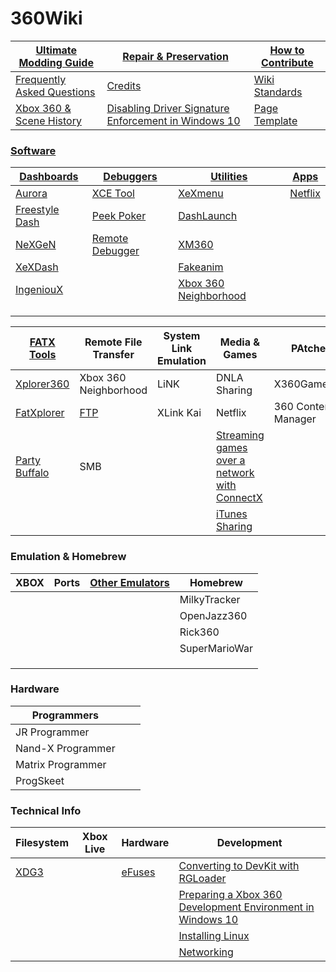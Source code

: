 # 360Wiki

| [Ultimate Modding Guide](ultimate-mod-guide/index.md) | [Repair & Preservation](preservation-repair/index.md)        | [How to Contribute](howtocontribute.md) |
| ----------------------------------------------------- | ------------------------------------------------------------ | --------------------------------------- |
| [Frequently Asked Questions](faq.md)                  | [Credits](credits.md)                                        | [Wiki Standards](wikistandards.md)      |
| [Xbox 360 & Scene History](xbox360history.md)         | [Disabling Driver Signature Enforcement in Windows 10](disabledriversigenforcement.md) | [Page Template](pagetemplate.md)        |

### [Software](Software/index.md)

| [Dashboards](Software/Dashboards/index.md)                   | [Debuggers](Software/Debuggers/index.md)                | [Utilities](Software/Utilities/index.md)                    | [Apps](Software/Apps/index.md)      |
| ------------------------------------------------------------ | ------------------------------------------------------- | ----------------------------------------------------------- | ----------------------------------- |
| [Aurora](Software/Dashboards/aurora.md)                      | [XCE Tool](Software/Debuggers/XCETool.md)               | [XeXmenu](Software/Utilities/XeXmenu.md)                    | [Netflix](Software/Apps/Netflix.md) |
| [Freestyle Dash](Software/Dashboards/FSD.md)                 | [Peek Poker](Software/Debuggers/PeekPoker.md)           | [DashLaunch](Software/Utilities/DashLaunch.md)              |                                     |
| [NeXGeN](https://github.com/FenixConsoles/xboxwiki/blob/main/Software/Dashboards/NeXGeN.md) | [Remote Debugger](Software/Debuggers/RemoteDebugger.md) | [XM360](Software/Utilities/XM360.md)                        |                                     |
| [XeXDash](Software/Dashboards/XeXDash.md)                    |                                                         | [Fakeanim](Software/Utilities/fakeanim.md)                  |                                     |
| [IngeniouX](Software/Dashboards/IngeniouX.md)                |                                                         | [Xbox 360 Neighborhood](Software/Utilities/neighborhood.md) |                                     |
|                                                              |                                                         |                                                             |                                     |
|                                                              |                                                         |                                                             |                                     |
|                                                              |                                                         |                                                             |                                     |

| [FATX Tools](FATXTools/index.md)           | Remote File Transfer                | System Link Emulation | Media & Games                                                | PAtchers            |
| ------------------------------------------ | ----------------------------------- | --------------------- | ------------------------------------------------------------ | ------------------- |
| [Xplorer360](FATXTools/Xplorer360.md)      | Xbox 360 Neighborhood               | LiNK                  | DNLA Sharing                                                 | X360GameHack        |
| [FatXplorer](FATXTools/FatXplorer.md)      | [FTP](Software/FileTransfer/ftp.md) | XLink Kai             | Netflix                                                      | 360 Content Manager |
| [Party Buffalo](FATXTools/PartyBuffalo.md) | SMB                                 |                       | [Streaming games over a network with ConnectX](Software/Utilities/connectx.md) |                     |
|                                            |                                     |                       | [iTunes Sharing](Software/Mac/connect360.md)                 |                     |

### Emulation & Homebrew

| XBOX | Ports | [Other Emulators](emulators-ports/index.md) | Homebrew      |
| ---- | ----- | ------------------------------------------- | ------------- |
|      |       |                                             | MilkyTracker  |
|      |       |                                             | OpenJazz360   |
|      |       |                                             | Rick360       |
|      |       |                                             | SuperMarioWar |
|      |       |                                             |               |
|      |       |                                             |               |
|      |       |                                             |               |

### Hardware

| Programmers       |      |      |
| ----------------- | ---- | ---- |
| JR Programmer     |      |      |
| Nand-X Programmer |      |      |
| Matrix Programmer |      |      |
| ProgSkeet         |      |      |



### Technical Info

| Filesystem                  | Xbox Live | Hardware                     | Development                                                  |
| --------------------------- | --------- | ---------------------------- | ------------------------------------------------------------ |
| [XDG3](techinfo/fs/xdg3.md) |           | [eFuses](hardware/efuses.md) | [Converting to DevKit with RGLoader](development/convertdevkitrgloader.md) |
|                             |           |                              | [Preparing a Xbox 360 Development Environment in Windows 10](development/win10devenv.md) |
|                             |           |                              | [Installing Linux](development/installlinux.md)              |
|                             |           |                              | [Networking](development/networking/index.md)                |

